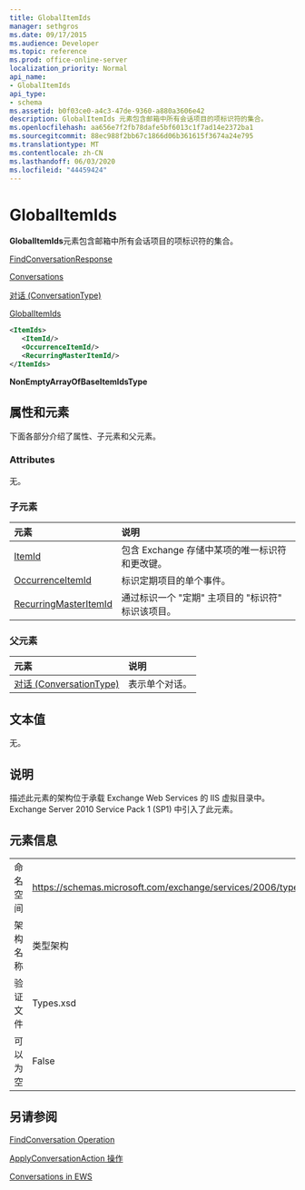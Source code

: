```yaml
---
title: GlobalItemIds
manager: sethgros
ms.date: 09/17/2015
ms.audience: Developer
ms.topic: reference
ms.prod: office-online-server
localization_priority: Normal
api_name:
- GlobalItemIds
api_type:
- schema
ms.assetid: b0f03ce0-a4c3-47de-9360-a880a3606e42
description: GlobalItemIds 元素包含邮箱中所有会话项目的项标识符的集合。
ms.openlocfilehash: aa656e7f2fb78dafe5bf6013c1f7ad14e2372ba1
ms.sourcegitcommit: 88ec988f2bb67c1866d06b361615f3674a24e795
ms.translationtype: MT
ms.contentlocale: zh-CN
ms.lasthandoff: 06/03/2020
ms.locfileid: "44459424"
---
```

# <a name="globalitemids"></a>GlobalItemIds

**GlobalItemIds**元素包含邮箱中所有会话项目的项标识符的集合。 
  
[FindConversationResponse](findconversationresponse.md)
  
[Conversations](conversations-ex15websvcsotherref.md)
  
[对话 (ConversationType)](conversation-conversationtype.md)
  
[GlobalItemIds](globalitemids.md)
  
```XML
<ItemIds>
   <ItemId/>
   <OccurrenceItemId/>
   <RecurringMasterItemId/>
</ItemIds>
```

 **NonEmptyArrayOfBaseItemIdsType**
## <a name="attributes-and-elements"></a>属性和元素

下面各部分介绍了属性、子元素和父元素。
  
### <a name="attributes"></a>Attributes

无。
  
### <a name="child-elements"></a>子元素

|**元素**|**说明**|
|:-----|:-----|
|[ItemId](itemid.md) <br/> |包含 Exchange 存储中某项的唯一标识符和更改键。  <br/> |
|[OccurrenceItemId](occurrenceitemid.md) <br/> |标识定期项目的单个事件。  <br/> |
|[RecurringMasterItemId](recurringmasteritemid.md) <br/> |通过标识一个 "定期" 主项目的 "标识符" 标识该项目。  <br/> |
   
### <a name="parent-elements"></a>父元素

|**元素**|**说明**|
|:-----|:-----|
|[对话 (ConversationType)](conversation-conversationtype.md) <br/> |表示单个对话。  <br/> |
   
## <a name="text-value"></a>文本值

无。
  
## <a name="remarks"></a>说明

描述此元素的架构位于承载 Exchange Web Services 的 IIS 虚拟目录中。Exchange Server 2010 Service Pack 1 (SP1) 中引入了此元素。
  
## <a name="element-information"></a>元素信息

|||
|:-----|:-----|
|命名空间  <br/> |https://schemas.microsoft.com/exchange/services/2006/types  <br/> |
|架构名称  <br/> |类型架构  <br/> |
|验证文件  <br/> |Types.xsd  <br/> |
|可以为空  <br/> |False  <br/> |
   
## <a name="see-also"></a>另请参阅



[FindConversation Operation](findconversation-operation.md)
  
[ApplyConversationAction 操作](applyconversationaction-operation.md)


[Conversations in EWS](https://msdn.microsoft.com/library/91e64629-db6c-4c94-9dcb-d386232e8467%28Office.15%29.aspx)

